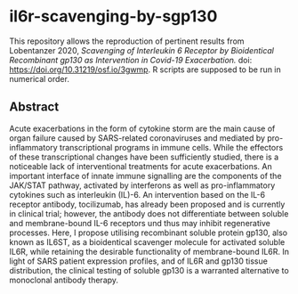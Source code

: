 # il6r-scavenging-by-sgp130
This repository allows the reproduction of pertinent results from Lobentanzer 2020, _Scavenging of Interleukin 6 Receptor by Bioidentical Recombinant gp130 as Intervention in Covid-19 Exacerbation._ doi: https://doi.org/10.31219/osf.io/3gwmp. R scripts are supposed to be run in numerical order.

## Abstract
Acute exacerbations in the form of cytokine storm are the main cause of organ failure caused by SARS-related coronaviruses and mediated by pro-inflammatory transcriptional programs in immune cells. While the effectors of these transcriptional changes have been sufficiently studied, there is a noticeable lack of interventional treatments for acute exacerbations. An important interface of innate immune signalling are the components of the JAK/STAT pathway, activated by interferons as well as pro-inflammatory cytokines such as interleukin (IL)-6. An intervention based on the IL-6 receptor antibody, tocilizumab, has already been proposed and is currently in clinical trial; however, the antibody does not differentiate between soluble and membrane-bound IL-6 receptors und thus may inhibit regenerative processes. Here, I propose utilising recombinant soluble protein gp130, also known as IL6ST, as a bioidentical scavenger molecule for activated soluble IL6R, while retaining the desirable functionality of membrane-bound IL6R. In light of SARS patient expression profiles, and of IL6R and gp130 tissue distribution, the clinical testing of soluble gp130 is a warranted alternative to monoclonal antibody therapy.